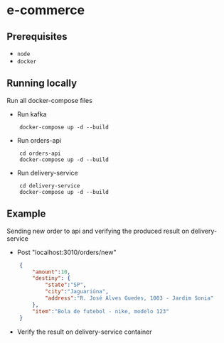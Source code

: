 # e-commerce

## Prerequisites

* `node`
* `docker`

## Running locally
Run all docker-compose files

- Run kafka
```
    docker-compose up -d --build
```

- Run orders-api
```
    cd orders-api
    docker-compose up -d --build
```

- Run delivery-service
```
    cd delivery-service
    docker-compose up -d --build
```

## Example 
Sending new order to api and verifying the produced result on delivery-service

* Post "localhost:3010/orders/new"
```json
    {
        "amount":10,
        "destiny": {
            "state":"SP",
            "city":"Jaguariúna",
            "address":"R. José Alves Guedes, 1003 - Jardim Sonia"
        },
        "item":"Bola de futebol - nike, modelo 123"
    }
```

* Verify the result on delivery-service container
